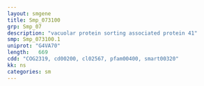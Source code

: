 ```yaml
---
layout: smgene
title: Smp_073100
grp: Smp_07
description: "vacuolar protein sorting associated protein 41"
smp: Smp_073100.1
uniprot: "G4VA70"
length:   669
cdd: "COG2319, cd00200, cl02567, pfam00400, smart00320"
kk: ns
categories: sm
---
```

